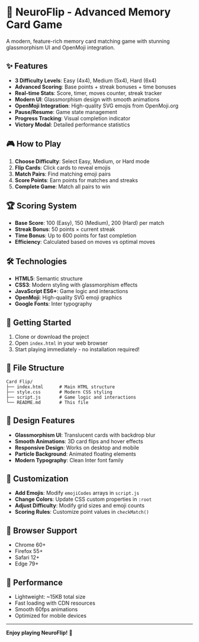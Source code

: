 # 🧠 NeuroFlip - Advanced Memory Card Game

A modern, feature-rich memory card matching game with stunning glassmorphism UI and OpenMoji integration.

## ✨ Features

- **3 Difficulty Levels**: Easy (4x4), Medium (5x4), Hard (6x4)
- **Advanced Scoring**: Base points + streak bonuses + time bonuses
- **Real-time Stats**: Score, timer, moves counter, streak tracker
- **Modern UI**: Glassmorphism design with smooth animations
- **OpenMoji Integration**: High-quality SVG emojis from OpenMoji.org
- **Pause/Resume**: Game state management
- **Progress Tracking**: Visual completion indicator
- **Victory Modal**: Detailed performance statistics

## 🎮 How to Play

1. **Choose Difficulty**: Select Easy, Medium, or Hard mode
2. **Flip Cards**: Click cards to reveal emojis
3. **Match Pairs**: Find matching emoji pairs
4. **Score Points**: Earn points for matches and streaks
5. **Complete Game**: Match all pairs to win

## 🏆 Scoring System

- **Base Score**: 100 (Easy), 150 (Medium), 200 (Hard) per match
- **Streak Bonus**: 50 points × current streak
- **Time Bonus**: Up to 600 points for fast completion
- **Efficiency**: Calculated based on moves vs optimal moves

## 🛠️ Technologies

- **HTML5**: Semantic structure
- **CSS3**: Modern styling with glassmorphism effects
- **JavaScript ES6+**: Game logic and interactions
- **OpenMoji**: High-quality SVG emoji graphics
- **Google Fonts**: Inter typography

## 🚀 Getting Started

1. Clone or download the project
2. Open `index.html` in your web browser
3. Start playing immediately - no installation required!

## 📁 File Structure

```
Card Flip/
├── index.html      # Main HTML structure
├── style.css       # Modern CSS styling
├── script.js       # Game logic and interactions
└── README.md       # This file
```

## 🎨 Design Features

- **Glassmorphism UI**: Translucent cards with backdrop blur
- **Smooth Animations**: 3D card flips and hover effects
- **Responsive Design**: Works on desktop and mobile
- **Particle Background**: Animated floating elements
- **Modern Typography**: Clean Inter font family

## 🔧 Customization

- **Add Emojis**: Modify `emojiCodes` arrays in `script.js`
- **Change Colors**: Update CSS custom properties in `:root`
- **Adjust Difficulty**: Modify grid sizes and emoji counts
- **Scoring Rules**: Customize point values in `checkMatch()`

## 📱 Browser Support

- Chrome 60+
- Firefox 55+
- Safari 12+
- Edge 79+

## 🎯 Performance

- Lightweight: ~15KB total size
- Fast loading with CDN resources
- Smooth 60fps animations
- Optimized for mobile devices

---

**Enjoy playing NeuroFlip!** 🎉